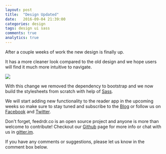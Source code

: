 ```yaml
---
layout: post
title:  "Design Updated"
date:   2016-09-04 21:39:00
categories: design
tags: design ui sass
comments: true
analytics: true
---
```


After a couple weeks of work the new design is finally up.

It has a more cleaner look compared to the old design and we hope users will find it much more intuitive to navigate.

<img src="{{site.baseurl}}assets/posts/new-design.png">

With this change we removed the dependency to bootstrap and we now build the stylesheets from scratch with help of <a href="http://sass-lang.com/">Sass</a>.

We will start adding new functionality to the reader app in the upcoming weeks so make sure to stay tuned and subscribe to the <a href="http://blog.feedrdr.co/atom.xml">Blog</a> or follow us on <a href="https://www.facebook.com/feedrdr">Facebook</a> and <a href="https://twitter.com/feedrdrco">Twitter</a>.

Don't forget, feedrdr.co is an open source project and anyone is more than welcome to contribute! Checkout our <a href="https://github.com/sliechti/feedrdr">Github</a> page for more info or chat with us in <a href="https://gitter.im/sliechti/feedrdr">gitter.im</a>.

If you have any comments or suggestions, please let us know in the comment box below.